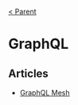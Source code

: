 [< Parent](./Readme.md)

# GraphQL

## Articles

- [GraphQL Mesh](https://medium.com/the-guild/graphql-mesh-query-anything-run-anywhere-433c173863b5)
